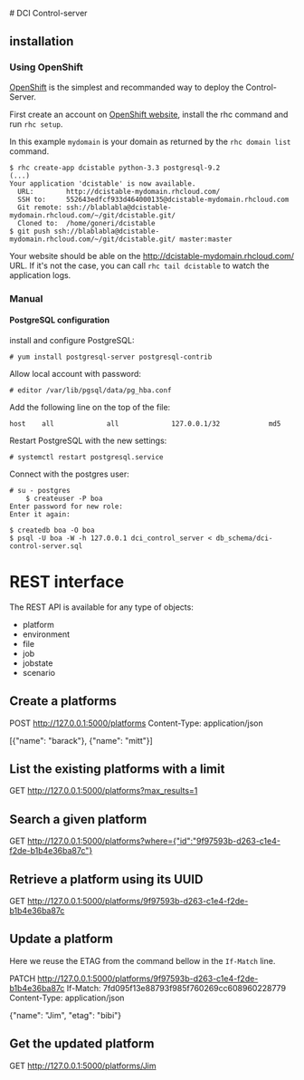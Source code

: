 # DCI Control-server

## installation

### Using OpenShift

[OpenShift](https://www.openshift.com/) is the simplest and recommanded way to
deploy the Control-Server.

First create an account on [OpenShift website](https://www.openshift.com/),
install the rhc command and run `rhc setup`.

In this example `mydomain` is your domain as returned by the `rhc domain list` command.

    $ rhc create-app dcistable python-3.3 postgresql-9.2
    (...)
    Your application 'dcistable' is now available.
      URL:        http://dcistable-mydomain.rhcloud.com/
      SSH to:     552643edfcf933d464000135@dcistable-mydomain.rhcloud.com
      Git remote: ssh://blablabla@dcistable-mydomain.rhcloud.com/~/git/dcistable.git/
      Cloned to:  /home/goneri/dcistable
    $ git push ssh://blablabla@dcistable-mydomain.rhcloud.com/~/git/dcistable.git/ master:master

Your website should be able on the http://dcistable-mydomain.rhcloud.com/ URL. If it's not the
case, you can call `rhc tail dcistable` to watch the application logs.


### Manual

#### PostgreSQL configuration

install and configure PostgreSQL:

    # yum install postgresql-server postgresql-contrib

Allow local account with password:

    # editor /var/lib/pgsql/data/pg_hba.conf

Add the following line on the top of the file:

    host    all             all             127.0.0.1/32            md5

Restart PostgreSQL with the new settings:

    # systemctl restart postgresql.service

Connect with the postgres user:

    # su - postgres
        $ createuser -P boa
    Enter password for new role:
    Enter it again:

    $ createdb boa -O boa
    $ psql -U boa -W -h 127.0.0.1 dci_control_server < db_schema/dci-control-server.sql


# REST interface

The REST API is available for any type of objects:

- platform
- environment
- file
- job
- jobstate
- scenario

## Create a platforms

POST http://127.0.0.1:5000/platforms
Content-Type: application/json

[{"name": "barack"}, {"name": "mitt"}]

## List the existing platforms with a limit

GET http://127.0.0.1:5000/platforms?max_results=1

## Search a given platform

GET http://127.0.0.1:5000/platforms?where={"id":"9f97593b-d263-c1e4-f2de-b1b4e36ba87c"}

## Retrieve a platform using its UUID

GET http://127.0.0.1:5000/platforms/9f97593b-d263-c1e4-f2de-b1b4e36ba87c

## Update a platform

Here we reuse the ETAG from the command bellow in the
`If-Match` line.

PATCH http://127.0.0.1:5000/platforms/9f97593b-d263-c1e4-f2de-b1b4e36ba87c
If-Match: 7fd095f13e88793f985f760269cc608960228779
Content-Type: application/json

{"name": "Jim", "etag": "bibi"}

## Get the updated platform

GET http://127.0.0.1:5000/platforms/Jim
